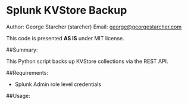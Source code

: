 # Splunk KVStore Backup 


Author: George Starcher (starcher)
Email: george@georgestarcher.com

This code is presented **AS IS** under MIT license.

##Summary:

This Python script backs up KVStore collections via the REST API.

##Requirements:

* Splunk Admin role level credentials 

##Usage:


